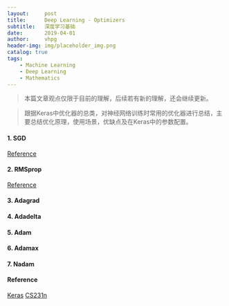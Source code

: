 ```yaml
---
layout:     post
title:      Deep Learning - Optimizers
subtitle:   深度学习基础
date:       2019-04-01
author:     vhpg
header-img: img/placeholder_img.png
catalog: true
tags:
    - Machine Learning
    - Deep Learning
    - Mathematics
---
```

> 本篇文章观点仅限于目前的理解，后续若有新的理解，还会继续更新。

> 跟据Keras中优化器的总类，对神经网络训练时常用的优化器进行总结，主要总结优化原理，使用场景，优缺点及在Keras中的参数配置。

#### 1. SGD



[Reference](http://www.cs.toronto.edu/~tijmen/csc321/slides/lecture_slides_lec6.pdf)

#### 2. RMSprop



[Reference](http://www.cs.toronto.edu/~tijmen/csc321/slides/lecture_slides_lec6.pdf)


#### 3. Adagrad


#### 4. Adadelta


#### 5. Adam


#### 6. Adamax


#### 7. Nadam


#### Reference
[Keras](https://keras.io/optimizers/)
[CS231n]()
